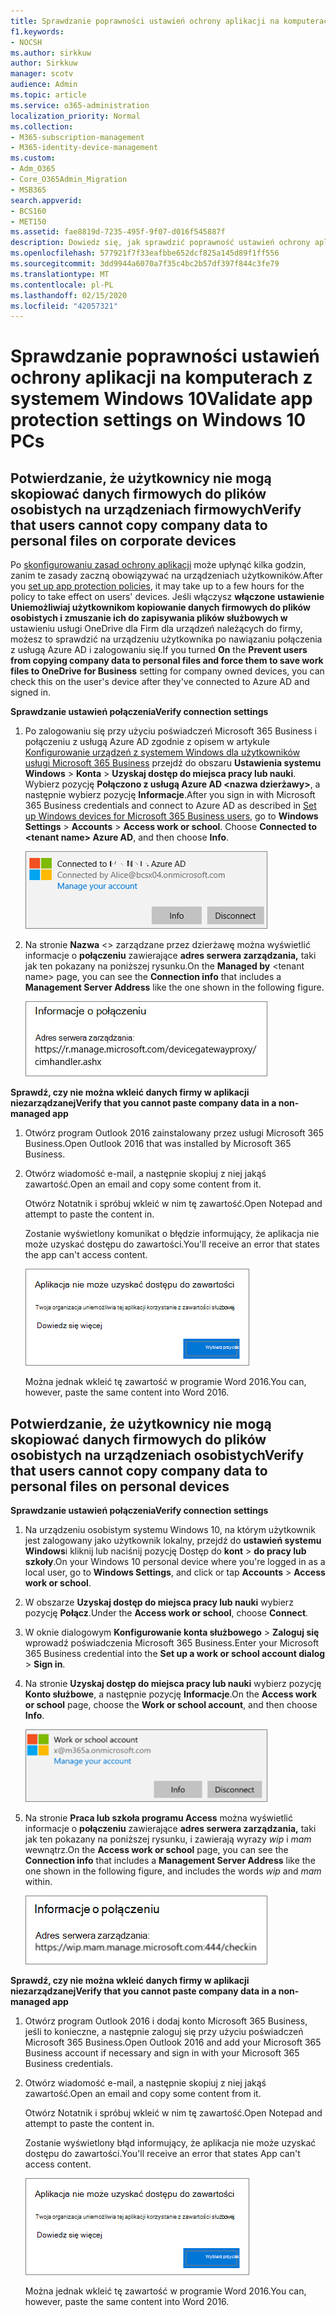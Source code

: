 ```yaml
---
title: Sprawdzanie poprawności ustawień ochrony aplikacji na komputerach z systemem Windows 10
f1.keywords:
- NOCSH
ms.author: sirkkuw
author: Sirkkuw
manager: scotv
audience: Admin
ms.topic: article
ms.service: o365-administration
localization_priority: Normal
ms.collection:
- M365-subscription-management
- M365-identity-device-management
ms.custom:
- Adm_O365
- Core_O365Admin_Migration
- MSB365
search.appverid:
- BCS160
- MET150
ms.assetid: fae8819d-7235-495f-9f07-d016f545887f
description: Dowiedz się, jak sprawdzić poprawność ustawień ochrony aplikacji usługi Microsoft 365 Business na urządzeniach z systemem Windows 10.
ms.openlocfilehash: 577921f7f33eafbbe652dcf825a145d89f1ff556
ms.sourcegitcommit: 3dd9944a6070a7f35c4bc2b57df397f844c3fe79
ms.translationtype: MT
ms.contentlocale: pl-PL
ms.lasthandoff: 02/15/2020
ms.locfileid: "42057321"
---
```

# <a name="validate-app-protection-settings-on-windows-10-pcs"></a><span data-ttu-id="a48f1-103">Sprawdzanie poprawności ustawień ochrony aplikacji na komputerach z systemem Windows 10</span><span class="sxs-lookup"><span data-stu-id="a48f1-103">Validate app protection settings on Windows 10 PCs</span></span>

## <a name="verify-that-users-cannot-copy-company-data-to-personal-files-on-corporate-devices"></a><span data-ttu-id="a48f1-104">Potwierdzanie, że użytkownicy nie mogą skopiować danych firmowych do plików osobistych na urządzeniach firmowych</span><span class="sxs-lookup"><span data-stu-id="a48f1-104">Verify that users cannot copy company data to personal files on corporate devices</span></span>

<span data-ttu-id="a48f1-105">Po [skonfigurowaniu zasad ochrony aplikacji](protection-settings-for-windows-10-devices.md) może upłynąć kilka godzin, zanim te zasady zaczną obowiązywać na urządzeniach użytkowników.</span><span class="sxs-lookup"><span data-stu-id="a48f1-105">After you [set up app protection policies](protection-settings-for-windows-10-devices.md), it may take up to a few hours for the policy to take effect on users' devices.</span></span> <span data-ttu-id="a48f1-106">Jeśli włączysz **włączone** **ustawienie Uniemożliwiaj użytkownikom kopiowanie danych firmowych do plików osobistych i zmuszanie ich do zapisywania plików służbowych w** ustawieniu usługi OneDrive dla Firm dla urządzeń należących do firmy, możesz to sprawdzić na urządzeniu użytkownika po nawiązaniu połączenia z usługą Azure AD i zalogowaniu się.</span><span class="sxs-lookup"><span data-stu-id="a48f1-106">If you turned **On** the **Prevent users from copying company data to personal files and force them to save work files to OneDrive for Business** setting for company owned devices, you can check this on the user's device after they've connected to Azure AD and signed in.</span></span> 
  
 <span data-ttu-id="a48f1-107">**Sprawdzanie ustawień połączenia**</span><span class="sxs-lookup"><span data-stu-id="a48f1-107">**Verify connection settings**</span></span>
  
1. <span data-ttu-id="a48f1-p102">Po zalogowaniu się przy użyciu poświadczeń Microsoft 365 Business i połączeniu z usługą Azure AD zgodnie z opisem w artykule [Konfigurowanie urządzeń z systemem Windows dla użytkowników usługi Microsoft 365 Business](set-up-windows-devices.md) przejdź do obszaru **Ustawienia systemu Windows** \> **Konta** \> **Uzyskaj dostęp do miejsca pracy lub nauki**. Wybierz pozycję **Połączono z usługą Azure AD \<nazwa dzierżawy\>**, a następnie wybierz pozycję **Informacje**.</span><span class="sxs-lookup"><span data-stu-id="a48f1-p102">After you sign in with Microsoft 365 Business credentials and connect to Azure AD as described in [Set up Windows devices for Microsoft 365 Business users](set-up-windows-devices.md), go to **Windows Settings** \> **Accounts** \> **Access work or school**. Choose **Connected to \<tenant name\> Azure AD**, and then choose **Info**.</span></span>
    
    ![Click or tap Info on the Connected to Azure AD dialog.](../media/a36ede2b-d1a0-4d4e-8ea7-af39b4b63890.png)
  
2. <span data-ttu-id="a48f1-111">Na stronie **Nazwa** \<\> zarządzane przez dzierżawę można wyświetlić informacje o **połączeniu** zawierające **adres serwera zarządzania,** taki jak ten pokazany na poniższej rysunku.</span><span class="sxs-lookup"><span data-stu-id="a48f1-111">On the **Managed by** \<tenant name\> page, you can see the **Connection info** that includes a **Management Server Address** like the one shown in the following figure.</span></span> 
    
    ![Managed by page shows connection info of the device manager URL.](../media/47515a8e-2d0c-4bea-99f0-6b2545b88a11.png)
  
 <span data-ttu-id="a48f1-113">**Sprawdź, czy nie można wkleić danych firmy w aplikacji niezarządzanej**</span><span class="sxs-lookup"><span data-stu-id="a48f1-113">**Verify that you cannot paste company data in a non-managed app**</span></span>
  
1. <span data-ttu-id="a48f1-114">Otwórz program Outlook 2016 zainstalowany przez usługi Microsoft 365 Business.</span><span class="sxs-lookup"><span data-stu-id="a48f1-114">Open Outlook 2016 that was installed by Microsoft 365 Business.</span></span>
    
2. <span data-ttu-id="a48f1-115">Otwórz wiadomość e-mail, a następnie skopiuj z niej jakąś zawartość.</span><span class="sxs-lookup"><span data-stu-id="a48f1-115">Open an email and copy some content from it.</span></span>
    
    <span data-ttu-id="a48f1-116">Otwórz Notatnik i spróbuj wkleić w nim tę zawartość.</span><span class="sxs-lookup"><span data-stu-id="a48f1-116">Open Notepad and attempt to paste the content in.</span></span>
    
    <span data-ttu-id="a48f1-117">Zostanie wyświetlony komunikat o błędzie informujący, że aplikacja nie może uzyskać dostępu do zawartości.</span><span class="sxs-lookup"><span data-stu-id="a48f1-117">You'll receive an error that states the app can't access content.</span></span>
    
    ![A dialog that states app can't access content when you paste into an unmanaged app.](../media/5e82b154-cf2f-43c8-ae80-b45d8ad80e56.png)
  
    <span data-ttu-id="a48f1-119">Można jednak wkleić tę zawartość w programie Word 2016.</span><span class="sxs-lookup"><span data-stu-id="a48f1-119">You can, however, paste the same content into Word 2016.</span></span>
    
## <a name="verify-that-users-cannot-copy-company-data-to-personal-files-on-personal-devices"></a><span data-ttu-id="a48f1-120">Potwierdzanie, że użytkownicy nie mogą skopiować danych firmowych do plików osobistych na urządzeniach osobistych</span><span class="sxs-lookup"><span data-stu-id="a48f1-120">Verify that users cannot copy company data to personal files on personal devices</span></span>

 <span data-ttu-id="a48f1-121">**Sprawdzanie ustawień połączenia**</span><span class="sxs-lookup"><span data-stu-id="a48f1-121">**Verify connection settings**</span></span>
  
1. <span data-ttu-id="a48f1-122">Na urządzeniu osobistym systemu Windows 10, na którym użytkownik jest zalogowany jako użytkownik lokalny, przejdź do **ustawień systemu Windows**i kliknij lub naciśnij pozycję Dostęp do **kont** \> **do pracy lub szkoły**.</span><span class="sxs-lookup"><span data-stu-id="a48f1-122">On your Windows 10 personal device where you're logged in as a local user, go to **Windows Settings**, and click or tap **Accounts** \> **Access work or school**.</span></span>
    
2. <span data-ttu-id="a48f1-123">W obszarze **Uzyskaj dostęp do miejsca pracy lub nauki** wybierz pozycję **Połącz**.</span><span class="sxs-lookup"><span data-stu-id="a48f1-123">Under the **Access work or school**, choose **Connect**.</span></span>
    
3. <span data-ttu-id="a48f1-124">W oknie dialogowym **Konfigurowanie konta służbowego** \> **Zaloguj się** wprowadź poświadczenia Microsoft 365 Business.</span><span class="sxs-lookup"><span data-stu-id="a48f1-124">Enter your Microsoft 365 Business credential into the **Set up a work or school account dialog** \> **Sign in**.</span></span>
    
4. <span data-ttu-id="a48f1-125">Na stronie **Uzyskaj dostęp do miejsca pracy lub nauki** wybierz pozycję **Konto służbowe**, a następnie pozycję **Informacje**.</span><span class="sxs-lookup"><span data-stu-id="a48f1-125">On the **Access work or school** page, choose the **Work or school account**, and then choose **Info**.</span></span>
    
    ![Kliknij lub naciśnij pozycję Informacje w oknie dialogowym Konto służbowe lub szkolne.](../media/63bd8b32-cb32-4afa-8ce0-6070ac403abc.png)
  
5. <span data-ttu-id="a48f1-127">Na stronie **Praca lub szkoła programu Access** można wyświetlić informacje o **połączeniu** zawierające **adres serwera zarządzania,** taki jak ten pokazany na poniższej rysunku, i zawierają wyrazy *wip* i *mam* wewnątrz.</span><span class="sxs-lookup"><span data-stu-id="a48f1-127">On the **Access work or school** page, you can see the **Connection info** that includes a **Management Server Address** like the one shown in the following figure, and includes the words  *wip*  and  *mam*  within.</span></span> 
    
    ![Managed by page shows connection info URL that includes the words mam and wpi.](../media/abd4eaf4-44fa-4538-a3e8-1e0d331dfe1e.png)
  
 <span data-ttu-id="a48f1-129">**Sprawdź, czy nie można wkleić danych firmy w aplikacji niezarządzanej**</span><span class="sxs-lookup"><span data-stu-id="a48f1-129">**Verify that you cannot paste company data in a non-managed app**</span></span>
  
1. <span data-ttu-id="a48f1-130">Otwórz program Outlook 2016 i dodaj konto Microsoft 365 Business, jeśli to konieczne, a następnie zaloguj się przy użyciu poświadczeń Microsoft 365 Business.</span><span class="sxs-lookup"><span data-stu-id="a48f1-130">Open Outlook 2016 and add your Microsoft 365 Business account if necessary and sign in with your Microsoft 365 Business credentials.</span></span>
    
2. <span data-ttu-id="a48f1-131">Otwórz wiadomość e-mail, a następnie skopiuj z niej jakąś zawartość.</span><span class="sxs-lookup"><span data-stu-id="a48f1-131">Open an email and copy some content from it.</span></span>
    
    <span data-ttu-id="a48f1-132">Otwórz Notatnik i spróbuj wkleić w nim tę zawartość.</span><span class="sxs-lookup"><span data-stu-id="a48f1-132">Open Notepad and attempt to paste the content in.</span></span>
    
    <span data-ttu-id="a48f1-133">Zostanie wyświetlony błąd informujący, że aplikacja nie może uzyskać dostępu do zawartości.</span><span class="sxs-lookup"><span data-stu-id="a48f1-133">You'll receive an error that states App can't access content.</span></span>
    
    ![A dialog that states app can't access content when you paste into an unmanaged app.](../media/5e82b154-cf2f-43c8-ae80-b45d8ad80e56.png)
  
    <span data-ttu-id="a48f1-135">Można jednak wkleić tę zawartość w programie Word 2016.</span><span class="sxs-lookup"><span data-stu-id="a48f1-135">You can, however, paste the same content into Word 2016.</span></span>
    

